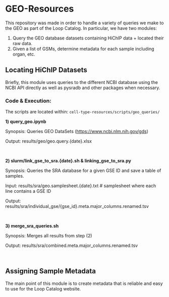 # GEO-Resources
This repository was made in order to handle a variety of queries we make to the
GEO as part of the Loop Catalog. In particular, we have two modules:
1) Query the GEO database datasets containing HiChIP data + located their raw data.
2) Given a list of GSMs, determine metadata for each sample including organ, etc.

## Locating HiChIP Datasets
Briefly, this module uses queries to the different NCBI database using the
NCBI API directly as well as pysradb and other packages when necessary.


### Code & Execution:

The scripts are located within: `cell-type-resources/scripts/geo_queries/`

**1) query_geo.ipynb**

Synopsis: Queries GEO DataSets (https://www.ncbi.nlm.nih.gov/gds)

Output: results/geo/geo.query.{date}.xlsx

<br>

**2) slurm/link_gse_to_sra.{date}.sh & linking_gse_to_sra.py**

Synopsis: Queries the SRA database for a given GSE ID and save a table of samples.

Input: results/sra/geo.samplesheet.{date}.txt # samplesheet where each line contains a GSE ID

Output: results/sra/individual_gse/{gse_id}.meta.major_columns.renamed.tsv

<br>

**3) merge_sra_queries.sh**

Synopsis: Merges all results from step (2)

Output: results/sra/combined.meta.major_columns.renamed.tsv

<br>

## Assigning Sample Metadata
The main point of this module is to create metadata that is reliable and easy
to use for the Loop Catalog website. 




<!--
For this first iteration we are parsing individual pages from Cellosaurus but eventually we want to download the whole Cellosaurus catalog which is available through: https://ftp.expasy.org/databases/cellosaurus/. From this FTP link there are three files that can be parsed: 1) tbd, 2) tbd, 3) tbd. As soon as we find good parsers we will decide on which file to use. 

## Getting started

To get cellosaurus meta data for your favorite cell lines please:
1. Go to [HiChIP Tracker Google Sheet](https://docs.google.com/spreadsheets/d/1myw--D1_jMa3UFEUPyLy5C3MnbfcJzLIIJEoCS_3X4k/edit#gid=1154000703)
2. Click the "Human Cell Types" tab
3. Select "Related Cellosaurus ID" column and copy the content to a file named "accessions.txt"
<img src="img/hichip_tracker.png"
     style="float: left; margin-right: 10px;" />
4. You don't have to remove the empty rows in accessions.txt, but if you wish, you can run `sed -i '/^$/d' accessions.txt`
5. Go to `cell-type-resources` directory and run `bash parsing_cellosaurus_samples.sh`

    The code will download Cellosaurus sample metadata files that match the CVCL_xxxx accession IDs you provided, filter the sample metadata for only necessary rows, transpose these rows to a table, then concate it with other samples. Lastly, this table will be sorted.

6. Example output. This is what celltype.csv can look like:
<img src="img/cellosaurus_output.png"
     style="float: left; margin-right: 10px;" />
     1\) Cellosaurus ID column has various values.

     2\) Cell Line Name column has various values.

     3\) Organ and/or Tissue column can have general sampling site and specific site separated by a semicolon, like "Uterus; cervix." However, there're some cell lines' metadata that doesn't have sampling site information, regardless of category.
     
     4\) Cell Type column has various values and most are empty. Only some cell lines' metadata have cell type, like "Back; skin; epidermis. Cell type=Keratinocyte." 
     
     5\) Disease column has disease name from [NCI Thesaurus](https://www.ebi.ac.uk/ols/ontologies/ncit). If the cell line is non-cancerous, then the value is empty.

     6\) Sex column has either "Male", "Female", or "Sex unspecified" value.

     7\) Age column has various values.

     8\) Category column has various values, including "Cancer cell line" and non-cancerous categories like "Transformed cell line".

     9\) Species column has various values. This example has all human cell lines, so the column only has "Homo sapiens" value.
-->
